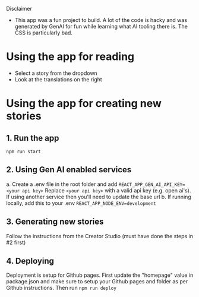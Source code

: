 Disclaimer
- This app was a fun project to build. A lot of the code is hacky and was generated by GenAI for fun while learning what AI tooling there is. The CSS is particularly bad.

# Using the app for reading

- Select a story from the dropdown
- Look at the translations on the right

# Using the app for creating new stories

## 1. Run the app
```
npm run start
```

## 2. Using Gen AI enabled services
a. Create a .env file in the root folder and add `REACT_APP_GEN_AI_API_KEY=<your api key>`
Replace `<your api key>` with a valid api key (e.g. open ai's). If using another service then you'll need to update the base url
b. If running locally, add this to your .env `REACT_APP_NODE_ENV=development`

## 3. Generating new stories
Follow the instructions from the Creator Studio (must have done the steps in #2 first)

## 4. Deploying
Deployment is setup for Github pages. First update the "homepage" value in package.json and make sure to setup your Github pages and folder as per Github instructions. Then run
```npm run deploy```